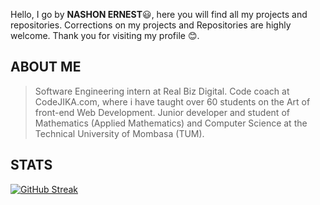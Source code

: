 Hello,
I go by **NASHON ERNEST**😃, 
here you will find all my projects and repositories.
Corrections on my projects and Repositories are highly welcome.
Thank you for visiting my profile 😊.

## ABOUT ME

> Software Engineering intern at Real Biz Digital.
> Code coach at CodeJIKA.com, where i have taught over 60 students on the Art of front-end Web Development.
> Junior developer and student of Mathematics (Applied Mathematics) and Computer Science at the Technical University of Mombasa (TUM).

## STATS

 [![GitHub Streak](https://streak-stats.demolab.com?user=ernestnash&theme=blueberry_duo&hide_border=true&date_format=j%20M%5B%20Y%5D)](https://git.io/streak-stats)
